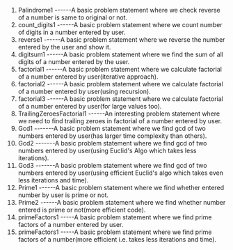 1) Palindrome1 ------A basic problem statement where we check reverse of a number is same to original or not.
2) count_digits1 ------A basic problem statement where we count number of digits in a number entered by user.
3) reverse1 ------A basic problem statement where we reverse the number entered by the user and show it.
4) digitsum1 ------A basic problem statement where we find the sum of all digits of a number entered by the user.
5) factorial1 ------A basic problem statement where we calculate factorial of a number entered by user(iterative approach).
6) factorial2 ------A basic problem statement where we calculate factorial of a number entered by user(using recursion).
7) factorial3 ------A basic problem statement where we calculate factorial of a number entered by user(for large values too).
8) TrailingZeroesFactorial1 ------An interesting problem statement where we need to find trailing zeroes in factorial of a number entered by user.
9) Gcd1 -------A basic problem statement where we find gcd of two numbers entered by user(has larger time complexity than others).
10) Gcd2 -------A basic problem statement where we find gcd of two numbers entered by user(using Euclid's Algo which takes less iterations).
11) Gcd3 -------A basic problem statement where we find gcd of two numbers entered by user(using efficient Euclid's algo which takes even less iterations and time).
12) Prime1 ------A basic problem statement where we find whether entered number by user is prime or not. 
13) Prime2 ------A basic problem statement where we find whether number entered is prime or not(more efficient code).
14) primeFactors1 -----A basic problem statement where we find prime factors of a number entered by user.
15) primeFactors1 -----A basic problem statement where we find prime factors of a number(more efficient i.e. takes less iterations and time).
